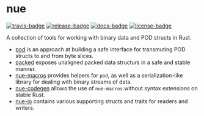 # nue

[![travis-badge][]][travis] [![release-badge][]][cargo] [![docs-badge][]][docs] [![license-badge][]][license]

A collection of tools for working with binary data and POD structs in Rust.

 - [pod][docs-pod] is an approach at building a safe interface for
   transmuting POD structs to and from byte slices.
 - [packed][docs-packed] exposes unaligned packed data structurs in a safe
   and stable manner.
 - [nue-macros][docs-macros] provides helpers for `pod`, as well
   as a serialization-like library for dealing with binary streams of data.
 - [nue-codegen][docs-codegen] allows the use of `nue-macros` without
   syntax extensions on stable Rust.
 - [nue-io][docs-io] contains various supporting structs and traits for
   readers and writers.


[travis-badge]: https://img.shields.io/travis/arcnmx/nue/master.svg?style=flat-square
[travis]: https://travis-ci.org/arcnmx/nue
[release-badge]: https://img.shields.io/crates/v/nue.svg?style=flat-square
[cargo]: https://crates.io/search?q=nue
[docs-badge]: https://img.shields.io/badge/API-docs-blue.svg?style=flat-square
[docs]: http://arcnmx.github.io/nue/nue/
[docs-packed]: http://arcnmx.github.io/nue/packed/
[docs-io]: http://arcnmx.github.io/nue/nue_io/
[docs-pod]: http://arcnmx.github.io/nue/pod/
[docs-macros]: http://arcnmx.github.io/nue/nue_macros/
[docs-codegen]: http://arcnmx.github.io/nue/nue_codegen/
[license-badge]: https://img.shields.io/badge/license-MIT-lightgray.svg?style=flat-square
[license]: https://github.com/arcnmx/nue/blob/master/COPYING
